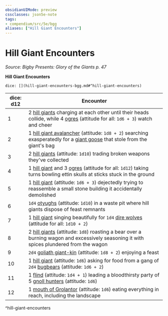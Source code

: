 ```yaml
---
obsidianUIMode: preview
cssclasses: json5e-note
tags:
- compendium/src/5e/bgg
aliases: ["Hill Giant Encounters"]
---
```

# Hill Giant Encounters
*Source: Bigby Presents: Glory of the Giants p. 47* 

**Hill Giant Encounters**

`dice: [](hill-giant-encounters-bgg.md#^hill-giant-encounters)`

| dice: d12 | Encounter |
|-----------|-----------|
| 1 | 2 [hill giants](/3-Mechanics/CLI/bestiary/giant/hill-giant.md) charging at each other until their heads collide, while 4 [ogres](/3-Mechanics/CLI/bestiary/giant/ogre.md) (attitude for all: `1d6 + 3`) watch and cheer |
| 2 | 1 [hill giant avalancher](/3-Mechanics/CLI/bestiary/giant/hill-giant-avalancher-bgg.md) (attitude: `1d8 + 2`) searching exasperatedly for a [giant goose](/3-Mechanics/CLI/bestiary/fey/giant-goose-bgg.md) that stole from the giant's bag |
| 3 | 2 [hill giants](/3-Mechanics/CLI/bestiary/giant/hill-giant.md) (attitude: `1d10`) trading broken weapons they've collected |
| 4 | 1 [hill giant](/3-Mechanics/CLI/bestiary/giant/hill-giant.md) and 3 [ogres](/3-Mechanics/CLI/bestiary/giant/ogre.md) (attitude for all: `1d12`) taking turns bowling ettin skulls at sticks stuck in the ground |
| 5 | 1 [hill giant](/3-Mechanics/CLI/bestiary/giant/hill-giant.md) (attitude: `1d6 + 3`) dejectedly trying to reassemble a small stone building it accidentally demolished |
| 6 | `1d4` [otyughs](/3-Mechanics/CLI/bestiary/aberration/otyugh.md) (attitude: `1d10`) in a waste pit where hill giants dispose of feast remnants |
| 7 | 1 [hill giant](/3-Mechanics/CLI/bestiary/giant/hill-giant.md) singing beautifully for `1d4` [dire wolves](/3-Mechanics/CLI/bestiary/beast/dire-wolf.md) (attitude for all: `1d10 + 2`) |
| 8 | 2 [hill giants](/3-Mechanics/CLI/bestiary/giant/hill-giant.md) (attitude: `1d8`) roasting a bear over a burning wagon and excessively seasoning it with spices plundered from the wagon |
| 9 | `2d4` [goliath giant-kin](/3-Mechanics/CLI/bestiary/humanoid/goliath-giant-kin-bgg.md) (attitude: `1d8 + 2`) enjoying a feast |
| 10 | 1 [hill giant](/3-Mechanics/CLI/bestiary/giant/hill-giant.md) (attitude: `1d6`) asking for food from a gang of `2d4` [bugbears](/3-Mechanics/CLI/bestiary/humanoid/bugbear.md) (attitude: `1d6 + 2`) |
| 11 | 1 [flind](/3-Mechanics/CLI/bestiary/fiend/flind-mpmm.md) (attitude: `1d4 + 1`) leading a bloodthirsty party of 5 [gnoll hunters](/3-Mechanics/CLI/bestiary/monstrosity/gnoll-hunter-mpmm.md) (attitude: `1d6`) |
| 12 | 1 [mouth of Grolantor](/3-Mechanics/CLI/bestiary/giant/mouth-of-grolantor-mpmm.md) (attitude: `1d6`) eating everything in reach, including the landscape |
^hill-giant-encounters